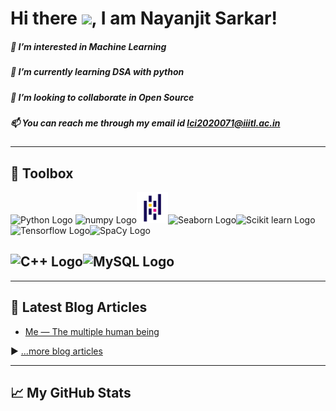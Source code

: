 
# Hi there <img src="https://raw.githubusercontent.com/MartinHeinz/MartinHeinz/master/wave.gif" width="30px">, I am Nayanjit Sarkar!
##### 👀 I’m interested in *Machine Learning*
##### 🌱 I’m currently learning DSA with python
##### 🤝 I’m looking to collaborate in Open Source
##### 📫 You can reach me through my email id lci2020071@iiitl.ac.in

---
## 🧰 Toolbox

<img src="https://cdn.worldvectorlogo.com/logos/python-5.svg" alt="Python Logo" width="50" height="50"/> <img src="https://cdn.worldvectorlogo.com/logos/numpy-1.svg" alt="numpy Logo" width="50" height="50"/><img src="https://raw.githubusercontent.com/devicons/devicon/1119b9f84c0290e0f0b38982099a2bd027a48bf1/icons/pandas/pandas-original.svg" alt="pandas Logo" width="50" height="50"/><img src="https://seeklogo.com/images/S/seaborn-logo-244EB2DEC5-seeklogo.com.png" alt="Seaborn Logo" width="50" height="50"/><img src="https://upload.wikimedia.org/wikipedia/commons/0/05/Scikit_learn_logo_small.svg" alt="Scikit learn Logo" width="50" height="50"/><img src="https://upload.wikimedia.org/wikipedia/commons/thumb/2/2d/Tensorflow_logo.svg/173px-Tensorflow_logo.svg.png?20170429160244" alt="Tensorflow Logo" width="50" height="50"/><img src="https://upload.wikimedia.org/wikipedia/commons/thumb/8/88/SpaCy_logo.svg/768px-SpaCy_logo.svg.png?20161218210724" alt="SpaCy Logo" width="50" height="50"/>

<img src="https://cdn.worldvectorlogo.com/logos/c.svg" alt="C++ Logo" width="50" height="50"/><img src="https://cdn.worldvectorlogo.com/logos/mysql-6.svg" alt="MySQL Logo" width="50" height="50"/>
---

---

## 📘 Latest Blog Articles

<!-- BLOG-POST-LIST:START -->
<!-- BLOG-POST-LIST:END -->
- [Me — The multiple human being](https://medium.com/@nayan.j/me-the-multiple-human-being-da4bdb2e878)

▶ [...more blog articles](https://medium.com/@nayan.j)

---

## &#x1f4c8; My GitHub Stats

<!-- [![Top Langs](https://github-readme-stats.vercel.app/api/top-langs/?username=<your_GitHub_username>&hide=java,html,css&theme=radical)](https://github.com/anuraghazra/github-readme-stats)

[![Catalin's GitHub stats](https://github-readme-stats.vercel.app/api?username=<your_GitHub_username>&theme=radical)](https://github.com/anuraghazra/github-readme-stats) -->






<!---
Nayanjit-Sarkar/Nayanjit-Sarkar is a ✨ special ✨ repository because its `README.md` (this file) appears on your GitHub profile.
You can click the Preview link to take a look at your changes.
--->
